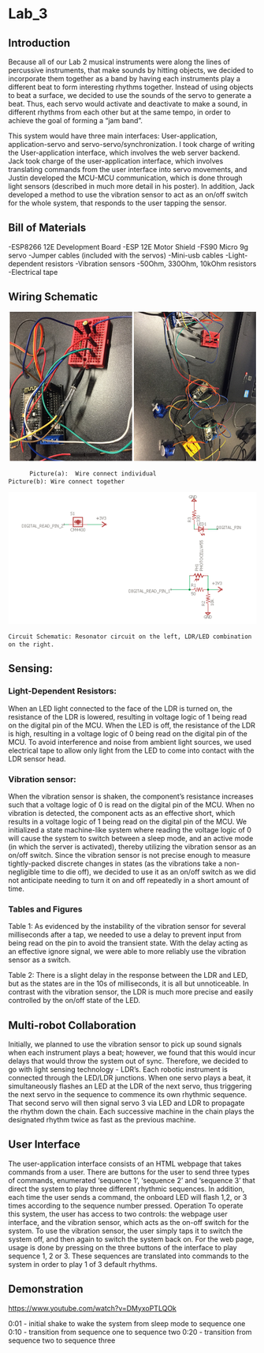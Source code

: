 # Lab_3

## Introduction

Because all of our Lab 2 musical instruments were along the lines of percussive instruments, that make sounds by hitting objects, we decided to incorporate them together as a band by having each instruments play a different beat to form interesting rhythms together. Instead of using objects to beat a surface, we decided to use the sounds of the servo to generate a beat. Thus, each servo would activate and deactivate to make a sound, in different rhythms from each other but at the same tempo, in order to achieve the goal of forming a “jam band”.

This system would have three main interfaces: User-application, application-servo and servo-servo/synchronization. I took charge of writing the User-application interface, which involves the web server backend. Jack took charge of the user-application interface, which involves translating commands from the user interface into servo movements, and Justin developed the MCU-MCU communication, which is done through light sensors (described in much more detail in his poster). In addition, Jack developed a method to use the vibration sensor to act as an on/off switch for the whole system, that responds to the user tapping the sensor.

## Bill of Materials

-ESP8266 12E Development Board 
-ESP 12E Motor Shield 
-FS90 Micro 9g servo 
-Jumper cables (included with the servos) 
-Mini-usb cables
-Light-dependent resistors
-Vibration sensors
-50Ohm, 330Ohm, 10kOhm resistors
-Electrical tape

## Wiring Schematic

![Settings Window](https://raw.githubusercontent.com/bryanyuchen/Lab_3/master/image1.png)

          Picture(a):  Wire connect individual                          Picture(b): Wire connect together

![Settings Window](https://raw.githubusercontent.com/bryanyuchen/Lab_3/master/image2.png)

	Circuit Schematic: Resonator circuit on the left, LDR/LED combination on the right.

## Sensing:
### Light-Dependent Resistors: 
When an LED light connected to the face of the LDR is turned on, the resistance of the LDR is lowered, resulting in voltage logic of 1 being read on the digital pin of the MCU. When the LED is off, the resistance of the LDR is high, resulting in a voltage logic of 0 being read on the digital pin of the MCU. To avoid interference and noise from ambient light sources, we used electrical tape to allow only light from the LED to come into contact with the LDR sensor head.

### Vibration sensor: 
When the vibration sensor is shaken, the component’s resistance increases such that a voltage logic of 0 is read on the digital pin of the MCU. When no vibration is detected, the component acts as an effective short, which results in a voltage logic of 1 being read on the digital pin of the MCU. We initialized a state machine-like system where reading the voltage logic of 0 will cause the system to switch between a sleep mode, and an active mode (in which the server is activated), thereby utilizing the vibration sensor as an on/off switch. Since the vibration sensor is not precise enough to measure tightly-packed discrete changes in states (as the vibrations take a non-negligible time to die off), we decided to use it as an on/off switch as we did not anticipate needing to turn it on and off repeatedly in a short amount of time.

### Tables and Figures


Table 1: As evidenced by the instability of the vibration sensor for several milliseconds after a tap, we needed to use a delay to prevent input from being read on the pin to avoid the transient state. With the delay acting as an effective ignore signal, we were able to more reliably use the vibration sensor as a switch.


Table 2: There is a slight delay in the response between the LDR and LED, but as the states are in the 10s of milliseconds, it is all but unnoticeable. In contrast with the vibration sensor, the LDR is much more precise and easily controlled by the on/off state of the LED.

## Multi-robot Collaboration

Initially, we planned to use the vibration sensor to pick up sound signals when each instrument plays a beat; however, we found that this would incur delays that would throw the system out of sync. Therefore, we decided to go with light sensing technology - LDR’s. Each robotic instrument is connected through the LED/LDR junctions. When one servo plays a beat, it simultaneously flashes an LED at the LDR of the next servo, thus triggering the next servo in the sequence to commence its own rhythmic sequence. That second servo will then signal servo 3 via LED and LDR to propagate the rhythm down the chain. Each successive machine in the chain plays the designated rhythm twice as fast as the previous machine.

## User Interface
  The user-application interface consists of an HTML webpage that takes commands from a user. There are buttons for the user to send three types of commands, enumerated ‘sequence 1’, ‘sequence 2’ and ‘sequence 3’ that direct the system to play three different rhythmic sequences. In addition, each time the user sends a command, the onboard LED will flash 1,2, or 3 times according to the sequence number pressed.
Operation
	To operate this system, the user has access to two controls: the webpage user interface, and the vibration sensor, which acts as the on-off switch for the system. To use the vibration sensor, the user simply taps it to switch the system off, and then again to switch the system back on. For the web page, usage is done by pressing on the three buttons of the interface to play sequence 1, 2 or 3. These sequences are translated into commands to the system in order to play 1 of 3 default rhythms. 
	
## Demonstration 

https://www.youtube.com/watch?v=DMyxoPTLQOk

0:01 - initial shake to wake the system from sleep mode to sequence one
0:10 - transition from sequence one to sequence two
0:20 - transition from sequence two to sequence three
